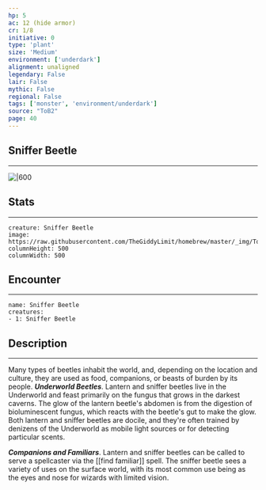 ```yaml
---
hp: 5
ac: 12 (hide armor)
cr: 1/8
initiative: 0
type: 'plant'    
size: 'Medium'
environment: ['underdark']
alignment: unaligned
legendary: False
lair: False
mythic: False
regional: False
tags: ['monster', 'environment/underdark']
source: "ToB2"
page: 40
---
```


## Sniffer Beetle
---

![|600](https://raw.githubusercontent.com/TheGiddyLimit/homebrew/master/_img/ToB2/creature/Sniffer%20Beetle.webp)

## Stats
---

```statblock
creature: Sniffer Beetle
image: https://raw.githubusercontent.com/TheGiddyLimit/homebrew/master/_img/ToB2/creature/token/Sniffer%20Beetle%20%28Token%29.png
columnHeight: 500
columnWidth: 500
```

## Encounter
---

```encounter-table
name: Sniffer Beetle
creatures:
- 1: Sniffer Beetle
```

## Description
---
Many types of beetles inhabit the world, and, depending on the location and culture, they are used as food, companions, or beasts of burden by its people.
**_Underworld Beetles_**. Lantern and sniffer beetles live in the Underworld and feast primarily on the fungus that grows in the darkest caverns. The glow of the lantern beetle's abdomen is from the digestion of bioluminescent fungus, which reacts with the beetle's gut to make the glow. Both lantern and sniffer beetles are docile, and they're often trained by denizens of the Underworld as mobile light sources or for detecting particular scents.

**_Companions and Familiars_**. Lantern and sniffer beetles can be called to serve a spellcaster via the [[find familiar]] spell. The sniffer beetle sees a variety of uses on the surface world, with its most common use being as the eyes and nose for wizards with limited vision.






